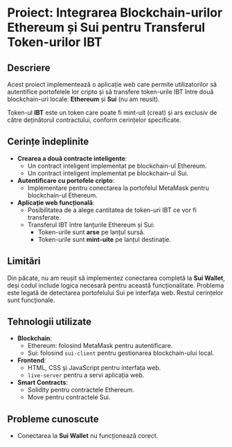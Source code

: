 # Proiect: Integrarea Blockchain-urilor Ethereum și Sui pentru Transferul Token-urilor IBT

## Descriere
Acest proiect implementează o aplicație web care permite utilizatorilor să autentifice portofelele lor cripto și să transfere token-urile IBT între două blockchain-uri locale: **Ethereum** și **Sui** (nu am reusit).

Token-ul **IBT** este un token care poate fi mint-uit (creat) și ars exclusiv de către deținătorul contractului, conform cerințelor specificate.

## Cerințe îndeplinite
- **Crearea a două contracte inteligente**:
  - Un contract inteligent implementat pe blockchain-ul Ethereum.
  - Un contract inteligent implementat pe blockchain-ul Sui.
- **Autentificare cu portofele cripto**:
  - Implementare pentru conectarea la portofelul MetaMask pentru blockchain-ul Ethereum.
- **Aplicație web funcțională**:
  - Posibilitatea de a alege cantitatea de token-uri IBT ce vor fi transferate.
  - Transferul IBT între lanțurile Ethereum și Sui:
    - Token-urile sunt **arse** pe lanțul sursă.
    - Token-urile sunt **mint-uite** pe lanțul destinație.

## Limitări
Din păcate, nu am reușit să implementez conectarea completă la **Sui Wallet**, deși codul include logica necesară pentru această funcționalitate. Problema este legată de detectarea portofelului Sui pe interfața web. Restul cerințelor sunt funcționale.

## Tehnologii utilizate
- **Blockchain**:
  - Ethereum: folosind MetaMask pentru autentificare.
  - Sui: folosind `sui-client` pentru gestionarea blockchain-ului local.
- **Frontend**:
  - HTML, CSS și JavaScript pentru interfața web.
  - `live-server` pentru a servi aplicația web.
- **Smart Contracts**:
  - Solidity pentru contractele Ethereum.
  - Move pentru contractele Sui.

## Probleme cunoscute
- Conectarea la **Sui Wallet** nu funcționează corect.

